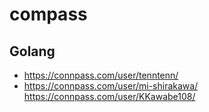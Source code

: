 # compass

## Golang
- https://connpass.com/user/tenntenn/
- https://connpass.com/user/mi-shirakawa/
https://connpass.com/user/KKawabe108/
